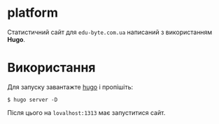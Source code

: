 # platform

Статистичний сайт для `edu-byte.com.ua` написаний з використанням **Hugo**.

# Використання

Для запуску завантажте [hugo](https://gohugo.io/) і пропішіть:

```shell
$ hugo server -D
```

Після цього на `lovalhost:1313` має запуститися сайт.
